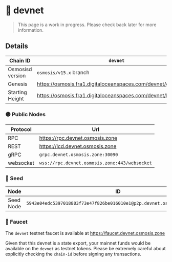 # 🧪 devnet

> This page is a work in progress. Please check back later for more information.

## Details

| Chain ID         | `devnet`                                                          |
|------------------|-------------------------------------------------------------------|
| Osmosisd version | `osmosis/v15.x` branch                                            |
| Genesis          | <https://osmosis.fra1.digitaloceanspaces.com/devnet/genesis.json> |
| Starting Height  | <https://osmosis.fra1.digitaloceanspaces.com/devnet/height>       |

### 🟣 Public Nodes

| Protocol  | Url                                           |
|-----------|-----------------------------------------------|
| RPC       | <https://rpc.devnet.osmosis.zone>             |
| REST      | <https://lcd.devnet.osmosis.zone>             |
| gRPC      | `grpc.devnet.osmosis.zone:30090`              |
| websocket | `wss://rpc.devnet.osmosis.zone:443/websocket` |

### 🌱 Seed

| Node      | ID                                                                       |
|-----------|--------------------------------------------------------------------------|
| Seed Node | `5943e04edc5397018803f73e47f826be016010e1@p2p.devnet.osmosis.zone:30056` |

### 🚰 Faucet

The `devnet` testnet faucet is available at <https://faucet.devnet.osmosis.zone>

Given that this devnet is a state export, your mainnet funds would be available on the `devnet` as testnet tokens.
Please be extremely careful about explicitly checking the `chain-id` before signing any transactions.
